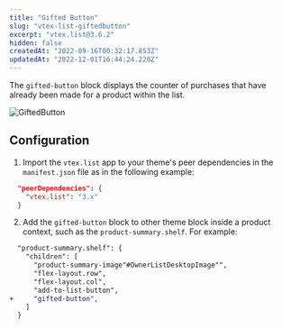 ```yaml
---
title: "Gifted Button"
slug: "vtex-list-giftedbutton"
excerpt: "vtex.list@3.6.2"
hidden: false
createdAt: "2022-09-16T00:32:17.853Z"
updatedAt: "2022-12-01T16:44:24.220Z"
---
```

The `gifted-button` block displays the counter of purchases that have already been made for a product within the list.

![GiftedButton](https://cdn.jsdelivr.net/gh/vtexdocs/dev-portal-content@main/images/vtex-list-giftedbutton-0.gif)

## Configuration

1. Import the `vtex.list` app to your theme's peer dependencies in the `manifest.json` file as in the following example:

```json
  "peerDependencies": {
    "vtex.list": "3.x"
  }
```

2. Add the `gifted-button` block to other theme block inside a product context, such as the `product-summary.shelf`. For example:

```diff
  "product-summary.shelf": {
    "children": [
      "product-summary-image"#OwnerListDesktopImage"",
      "flex-layout.row",
      "flex-layout.col",
      "add-to-list-button",
+     "gifted-button",
    ]
  }
```